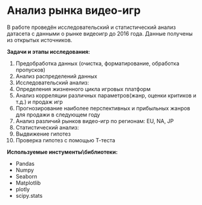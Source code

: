 # Анализ рынка видео-игр

В работе проведён исследовательский и статистический анализ датасета с данными о рынке видеоигр до 2016 года.
Данные получены из открытых источников. 

**Задачи и  этапы исследования:**
1. Предобработка данных (очистка, форматирование, обработка пропусков)
2. Анализ распределений данных
3. Исследовательский анализ:
  1. Определения жизненного цикла игровых платформ
  2. Анализ корреляции различных параметров(жанр, оценки критиков и т.д.) и продаж игр
  3. Прогнозирование наиболее перспективных и прибыльных жанров для продажи в следующем году
  4. Анализ различий рынков видео-игр по регионам: EU, NA, JP
4. Статистический анализ:
  1. Выдвижение гипотез
  2. Проверка гипотез с помощью Т-теста

**Используемые инстументы\библиотеки:**
- Pandas
- Numpy
- Seaborn
- Matplotlib
- plotly
- scipy.stats